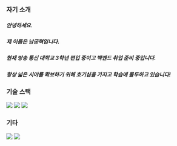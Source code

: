 ### 자기 소개
##### 안녕하세요.
##### 제 이름은 남궁혁입니다.
##### 현재 방송 통신 대학교 3학년 편입 중이고 백엔드 취업 준비 중입니다.
##### 항상 넓은 시야를 확보하기 위해 호기심을 가지고 학습에 몰두하고 있습니다!

### 기술 스택
<img src="https://img.shields.io/badge/C-A8B9CC?style=for-the-badge&logo=C&logoColor=white"> <!-- C --> <img src="https://img.shields.io/badge/C++-00599C?style=for-the-badge&logo=C++&logoColor=white"> <!-- C++ --> <img src="https://img.shields.io/badge/JavaScript-F7DF1E?style=for-the-badge&logo=JavaScript&logoColor=white"> <!-- JavaScript -->

### 기타
<!-- 블로그 주소 --> <a href="https://blog.naver.com/songbyhyeok"><img src="https://img.shields.io/badge/Tech%20Blog-11B48A?style=flat-square&logo=Vimeo&logoColor=white&link=https://blog.naver.com/songbyhyeok"/></a> <!-- 이메일 주소 --> <a href="mailto:songbyhyeok@gmail.com"><img src="https://img.shields.io/badge/Gmail-d14836?style=flat-square&logo=Gmail&logoColor=white&link=songbyhyeok@gmail.com"/></a>

<!--
**songbyhyeok/songbyhyeok** is a ✨ _special_ ✨ repository because its `README.md` (this file) appears on your GitHub profile.

Here are some ideas to get you started:

- 🔭 I’m currently working on ...
- 🌱 I’m currently learning ...
- 👯 I’m looking to collaborate on ...
- 🤔 I’m looking for help with ...
- 💬 Ask me about ...
- 📫 How to reach me: ...
- 😄 Pronouns: ...
- ⚡ Fun fact: ...
-->
